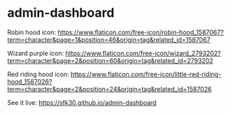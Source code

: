 # admin-dashboard

Robin hood icon: https://www.flaticon.com/free-icon/robin-hood_1587067?term=character&page=1&position=46&origin=tag&related_id=1587067

Wizard purple icon: https://www.flaticon.com/free-icon/wizard_2793202?term=character&page=2&position=60&origin=tag&related_id=2793202

Red riding hood icon: https://www.flaticon.com/free-icon/little-red-riding-hood_1587026?term=character&page=2&position=24&origin=tag&related_id=1587026

See it live: https://sfk30.github.io/admin-dashboard 